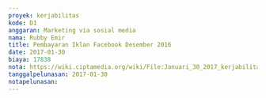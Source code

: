 ```yaml
---
proyek: kerjabilitas
kode: D1
anggaran: Marketing via sosial media
nama: Rubby Emir
title: Pembayaran Iklan Facebook Desember 2016
date: 2017-01-30
biaya: 17838
nota: https://wiki.ciptamedia.org/wiki/File:Januari_30_2017_kerjabilitas_D1_iklan_fb_bulan_januari_rubby874.jpg
tanggalpelunasan: 2017-01-30
notapelunasan:
---
```

